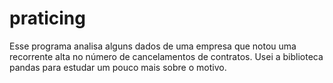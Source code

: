 # praticing
Esse programa analisa alguns dados de uma empresa que notou uma recorrente alta no número de cancelamentos de contratos. Usei a biblioteca pandas para estudar um pouco mais sobre o motivo. 
